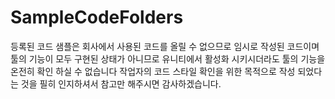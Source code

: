 # SampleCodeFolders
등록된 코드 샘플은 회사에서 사용된 코드를 올릴 수 없으므로 임시로 작성된 코드이며 
툴의 기능이 모두 구현된 상태가 아니므로 유니티에서 활성화 시키시더라도 툴의 기능을 온전히 확인 하실 수 없습니다
작업자의 코드 스타일 확인을 위한 목적으로 작성 되었다는 것을 필히 인지하셔서 참고만 해주시면 감사하겠습니다.
